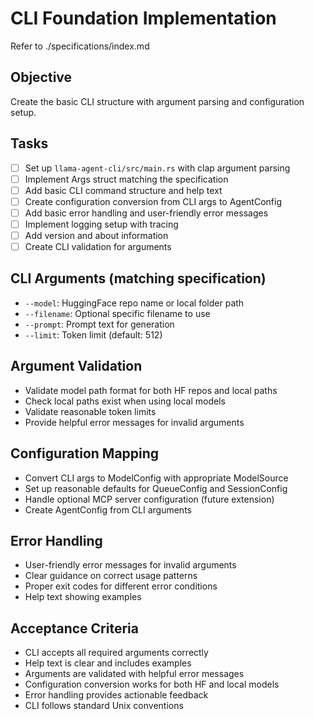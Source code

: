 # CLI Foundation Implementation

Refer to ./specifications/index.md

## Objective
Create the basic CLI structure with argument parsing and configuration setup.

## Tasks
- [ ] Set up `llama-agent-cli/src/main.rs` with clap argument parsing
- [ ] Implement Args struct matching the specification
- [ ] Add basic CLI command structure and help text
- [ ] Create configuration conversion from CLI args to AgentConfig
- [ ] Add basic error handling and user-friendly error messages
- [ ] Implement logging setup with tracing
- [ ] Add version and about information
- [ ] Create CLI validation for arguments

## CLI Arguments (matching specification)
- `--model`: HuggingFace repo name or local folder path
- `--filename`: Optional specific filename to use
- `--prompt`: Prompt text for generation
- `--limit`: Token limit (default: 512)

## Argument Validation
- Validate model path format for both HF repos and local paths
- Check local paths exist when using local models
- Validate reasonable token limits
- Provide helpful error messages for invalid arguments

## Configuration Mapping
- Convert CLI args to ModelConfig with appropriate ModelSource
- Set up reasonable defaults for QueueConfig and SessionConfig
- Handle optional MCP server configuration (future extension)
- Create AgentConfig from CLI arguments

## Error Handling
- User-friendly error messages for invalid arguments
- Clear guidance on correct usage patterns
- Proper exit codes for different error conditions
- Help text showing examples

## Acceptance Criteria
- CLI accepts all required arguments correctly
- Help text is clear and includes examples
- Arguments are validated with helpful error messages
- Configuration conversion works for both HF and local models
- Error handling provides actionable feedback
- CLI follows standard Unix conventions